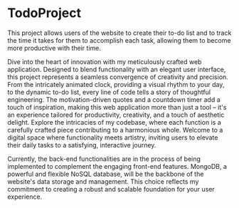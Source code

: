 # TodoProject
This project allows users of the website to create their to-do list and to track the time
it takes for them to accomplish each task, allowing them to become more productive with their time.

Dive into the heart of innovation with my meticulously crafted web application. Designed to blend functionality with an elegant user interface, this project represents a seamless convergence of creativity and precision. From the intricately animated clock, providing a visual rhythm to your day, to the dynamic to-do list, every line of code tells a story of thoughtful engineering. The motivation-driven quotes and a countdown timer add a touch of inspiration, making this web application more than just a tool – it's an experience tailored for productivity, creativity, and a touch of aesthetic delight. Explore the intricacies of my codebase, where each function is a carefully crafted piece contributing to a harmonious whole. Welcome to a digital space where functionality meets artistry, inviting users to elevate their daily tasks to a satisfying, interactive journey. 

Currently, the back-end functionalities are in the process of being implemented to complement the engaging front-end features. MongoDB, a powerful and flexible NoSQL database, will be the backbone of the website's data storage and management. This choice reflects my commitment to creating a robust and scalable foundation for your user experience.
